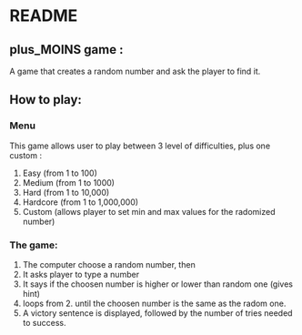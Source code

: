 # README
## plus_MOINS game : 
A game that creates a random number and ask the player to find it.

## How to play:
### Menu
This game allows user to play between 3 level of difficulties, plus one custom :
1. Easy (from 1 to 100)
2. Medium (from 1 to 1000)
3. Hard (from 1 to 10,000)
4. Hardcore (from 1 to 1,000,000)
5. Custom (allows player to set min and max values for the radomized number)

### The game:
1. The computer choose a random number, then
2. It asks player to type a number
3. It says if the choosen number is higher or lower than random one (gives hint)
4. loops from 2. until the choosen number is the same as the radom one.
5. A victory sentence is displayed, followed by the number of tries needed to success.

